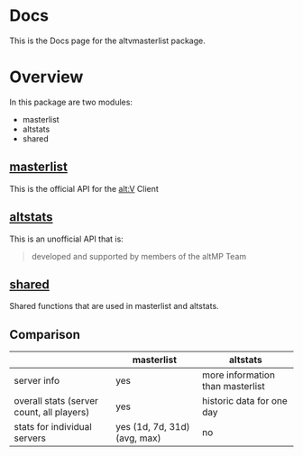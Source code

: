 # Docs

This is the Docs page for the altvmasterlist package.

# Overview

In this package are two modules:

- masterlist 
- altstats
- shared

## [masterlist](./masterlist)

This is the official API for the [alt:V](https://altv.mp) Client

## [altstats](./altstats)

This is an unofficial API that is: 
> developed and supported by members of the altMP Team

## [shared](./shared)

Shared functions that are used in masterlist and altstats.

## Comparison

|                                           | masterlist                   | altstats
|-------------------------------------------|------------------------------| -----
| server info                               | yes                          | more information than masterlist
| overall stats (server count, all players) | yes                          | historic data for one day
| stats for individual servers              | yes (1d, 7d, 31d) (avg, max) | no